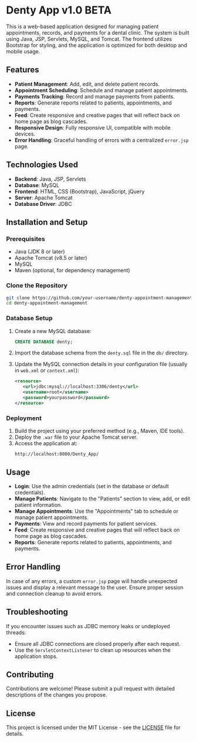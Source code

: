 # Denty App v1.0 BETA

This is a web-based application designed for managing patient appointments, records, and payments for a dental clinic. The system is built using Java, JSP, Servlets, MySQL, and Tomcat. The frontend utilizes Bootstrap for styling, and the application is optimized for both desktop and mobile usage.

## Features

- **Patient Management**: Add, edit, and delete patient records.
- **Appointment Scheduling**: Schedule and manage patient appointments.
- **Payments Tracking**: Record and manage payments from patients.
- **Reports**: Generate reports related to patients, appointments, and payments.
- **Feed**: Create responsive and creative pages that will reflect back on home page as blog cascades.
- **Responsive Design**: Fully responsive UI, compatible with mobile devices.
- **Error Handling**: Graceful handling of errors with a centralized `error.jsp` page.

## Technologies Used

- **Backend**: Java, JSP, Servlets
- **Database**: MySQL
- **Frontend**: HTML, CSS (Bootstrap), JavaScript, jQuery
- **Server**: Apache Tomcat
- **Database Driver**: JDBC

## Installation and Setup

### Prerequisites

- Java (JDK 8 or later)
- Apache Tomcat (v8.5 or later)
- MySQL
- Maven (optional, for dependency management)

### Clone the Repository

```bash
git clone https://github.com/your-username/denty-appointment-management.git
cd denty-appointment-management
```

### Database Setup

1. Create a new MySQL database:
   ```sql
   CREATE DATABASE denty;
   ```
2. Import the database schema from the `denty.sql` file in the `db/` directory.

3. Update the MySQL connection details in your configuration file (usually in `web.xml` or `context.xml`):
   ```xml
   <resource>
      <url>jdbc:mysql://localhost:3306/denty</url>
      <username>root</username>
      <password>yourpassword</password>
   </resource>
   ```

### Deployment

1. Build the project using your preferred method (e.g., Maven, IDE tools).
2. Deploy the `.war` file to your Apache Tomcat server.
3. Access the application at:
   ```
   http://localhost:8080/Denty_App/
   ```

## Usage

- **Login**: Use the admin credentials (set in the database or default credentials).
- **Manage Patients**: Navigate to the "Patients" section to view, add, or edit patient information.
- **Manage Appointments**: Use the "Appointments" tab to schedule or manage patient appointments.
- **Payments**: View and record payments for patient services.
- **Feed**: Create responsive and creative pages that will reflect back on home page as blog cascades.
- **Reports**: Generate reports related to patients, appointments, and payments.
  
## Error Handling

In case of any errors, a custom `error.jsp` page will handle unexpected issues and display a relevant message to the user. Ensure proper session and connection cleanup to avoid errors.

## Troubleshooting

If you encounter issues such as JDBC memory leaks or undeployed threads:
- Ensure all JDBC connections are closed properly after each request.
- Use the `ServletContextListener` to clean up resources when the application stops.

## Contributing

Contributions are welcome! Please submit a pull request with detailed descriptions of the changes you propose.

## License

This project is licensed under the MIT License - see the [LICENSE](LICENSE) file for details.
